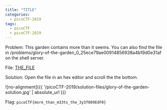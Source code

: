 ```yaml
---
title: "TITLE"
categories:
  - picoCTF-2019
tags:
  - picoCTF
  - picoCTF-2019
---
```


Problem: This garden contains more than it seems. You can also find the file in /problems/glory-of-the-garden_0_25ece79ae00914856938a4b19d0e31af on the shell server.

File: [THE_FILE](https://github.com/Yorzaren/ctf/raw/master/picoCTF-2019/problem-files/glory-of-the-garden.png "Download file")

Solution: Open the file in an hex editor and scroll the the bottom. 

![no-alignment]({{ '/picoCTF-2019/solution-files/glory-of-the-garden-solution.jpg' | absolute_url }})


Flag: ```picoCTF{more_than_m33ts_the_3y3f089EdF0}```